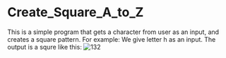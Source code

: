 # Create_Square_A_to_Z
This is a simple program that gets a character from user as an input, and creates a square pattern.
For example:
We give letter h as an input. The output is a squre like this:
![132](https://github.com/ErfanMahmoudiGit/Create_Square_A_to_Z/assets/102877381/7b55625f-9b4a-4de4-8428-c2965af8acb5)
